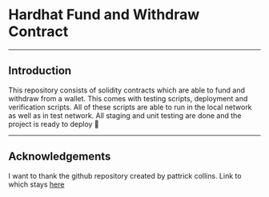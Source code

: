 <h1> Hardhat Fund and Withdraw Contract </h1>
<hr>
<h2> Introduction </h2>
<p>This repository consists of solidity contracts which are able to fund and withdraw from a wallet. This comes with testing scripts, deployment and verification scripts. All of these scripts are able to run in the local network as well as in test network. All staging and unit testing are done and the project is ready to deploy 🚀</p>
<hr>
<h2> Acknowledgements </h2>
<p> I want to thank the github repository created by pattrick collins. Link to which stays <a href="https://github.com/smartcontractkit/full-blockchain-solidity-course-js" > here </a>
</p>
